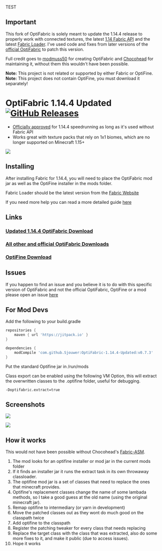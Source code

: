 TEST

## Important

This fork of OptiFabric is solely meant to update the 1.14.4 release to properly work with connected textures, the latest [1.14 Fabric API](https://www.curseforge.com/minecraft/mc-mods/fabric-api/files/all?filter-game-version=1738749986%3A64806) and the latest [Fabric Loader](https://fabricmc.net/use/installer/).
I've used code and fixes from later versions of the [official OptiFabric](https://github.com/Chocohead/OptiFabric) to patch this version.  

Full credit goes to [modmuss50](https://github.com/modmuss50) for creating OptiFabric and [Chocohead](https://github.com/Chocohead) for maintaining it, without them this wouldn't have been possible.

__Note:__ This project is not related or supported by either Fabric or OptiFine.  
__Note:__ This project does not contain OptiFine, you must download it separately!

# OptiFabric 1.14.4 Updated [![GitHub Releases](https://img.shields.io/github/downloads/Sjouwer/Optifabric-1.14.4-Updated/total)](https://github.com/Sjouwer/OptiFabric-1.14.4-Updated/releases)
- [Officially approved](https://www.minecraftspeedrunning.com/public-resources/mods) for 1.14.4 speedrunning as long as it's used without Fabric API  
- Works great with texture packs that rely on 1x1 biomes, which are no longer supported on Minecraft 1.15+

![](https://ss.modmuss50.me/javaw_2019-05-22_20-33-34.jpg)

## Installing

After installing Fabric for 1.14.4, you will need to place the OptiFabric mod jar as well as the OptiFine installer in the mods folder.

Fabric Loader should be the latest version from the [Fabric Website](https://fabricmc.net/use/installer/)

If you need more help you can read a more detailed guide [here](https://github.com/modmuss50/OptiFabric/wiki/Install-Tutorial)


## Links
### [Updated 1.14.4 OptiFabric Download](https://github.com/Sjouwer/OptiFabric/releases)

### [All other and official OptiFabric Downloads](https://minecraft.curseforge.com/projects/optifabric)

### [OptiFine Download](https://optifine.net/downloads)

## Issues

If you happen to find an issue and you believe it is to do with this specific version of OptiFabric and not the official OptiFabric, OptiFine or a mod please open an issue [here](https://github.com/Sjouwer/OptiFabric/issues) 


## For Mod Devs

Add the following to your build.gradle

```groovy
repositories {
    maven { url 'https://jitpack.io' }
}

dependencies {
    modCompile 'com.github.Sjouwer:OptiFabric-1.14.4-Updated:v0.7.3'
} 
```

Put the standard Optifine jar in /run/mods

Class export can be enabled using the following VM Option, this will extract the overwritten classes to the .optifine folder, useful for debugging.

`-Doptifabric.extract=true`

## Screenshots

![](https://ss.modmuss50.me/javaw_2019-05-22_20-36-25.jpg)

![](https://ss.modmuss50.me/javaw_2019-05-22_19-49-41.jpg)

## How it works

This would not have been possible without Chocohead's [Fabric-ASM](https://github.com/Chocohead/Fabric-ASM).

1. The mod looks for an optifine installer or mod jar in the current mods folder
2. If it finds an installer jar it runs the extract task in its own throwaway classloader.
3. The optifine mod jar is a set of classes that need to replace the ones that minecraft provides.
4. Optifine's replacement classes change the name of some lambada methods, so I take a good guess at the old name (using the original minecraft jar).
5. Remap optifine to intermediary (or yarn in development)
6. Move the patched classes out as they wont do much good on the classpath twice
7. Add optifine to the classpath
8. Register the patching tweaker for every class that needs replacing
9. Replace the target class with the class that was extracted, also do some more fixes to it, and make it public (due to access issues).
10. Hope it works
